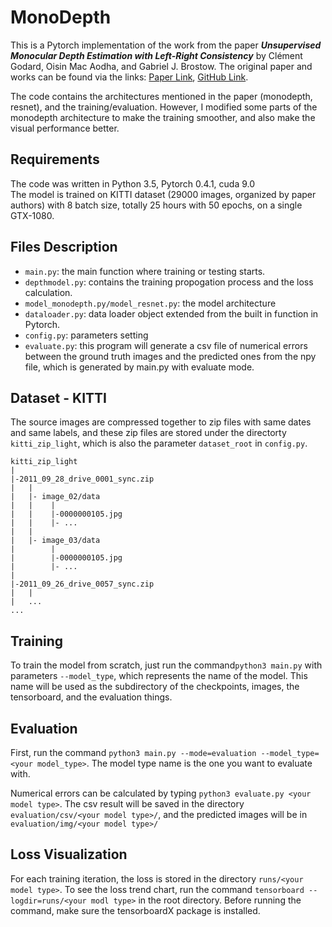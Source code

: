# MonoDepth

This is a Pytorch implementation of the work from the paper ***_Unsupervised Monocular Depth Estimation with Left-Right Consistency_*** by Clément Godard, Oisin Mac Aodha, and Gabriel J. Brostow. The original paper and works can be found via the links: <a href='https://arxiv.org/abs/1609.03677'>Paper Link</a>, <a href='https://github.com/mrharicot/monodepth'>GitHub Link</a>.

The code contains the architectures mentioned in the paper (monodepth, resnet), and the training/evaluation. However, I modified some parts of the monodepth architecture to make the training smoother, and also make the visual performance better.

## Requirements
The code was written in Python 3.5, Pytorch 0.4.1, cuda 9.0<br>
The model is trained on KITTI dataset (29000 images, organized by paper authors) with 8 batch size, totally 25 hours with 50 epochs, on a single GTX-1080.

## Files Description
* ```main.py```: the main function where training or testing starts.
* ```depthmodel.py```: contains the training propogation process and the loss calculation.
* ```model_monodepth.py/model_resnet.py```: the model architecture
* ```dataloader.py```: data loader object extended from the built in function in Pytorch.
* ```config.py```: parameters setting
* ```evaluate.py```: this program will generate a csv file of numerical errors between the ground truth images and the predicted ones from the npy file, which is generated by main.py with evaluate mode.

## Dataset -  KITTI
The source images are compressed together to zip files with same dates and same labels, and these zip files are stored under the directorty ```kitti_zip_light```, which is also the parameter ```dataset_root``` in ```config.py```.

```
kitti_zip_light
|
|-2011_09_28_drive_0001_sync.zip
|   |
|   |- image_02/data
|   |    |
|   |    |-0000000105.jpg
|   |    |- ...
|   |
|   |- image_03/data
|        |
|        |-0000000105.jpg
|        |- ...
|     
|-2011_09_26_drive_0057_sync.zip
|   |
|   ...
...

```

## Training
To train the model from scratch, just run the command```python3 main.py``` with parameters ```--model_type```, which represents the name of the model. This name will be used as the subdirectory of the checkpoints, images, the tensorboard, and the evaluation things.

## Evaluation
First, run the command ```python3 main.py --mode=evaluation --model_type=<your model_type>```. The model type name is the one you want to evaluate with.

Numerical errors can be calculated by typing ```python3 evaluate.py <your model type>```. The csv result will be saved in the directory ```evaluation/csv/<your model type>/```, and the predicted images will be in ```evaluation/img/<your model type>/```

## Loss Visualization
For each training iteration, the loss is stored in the directory ```runs/<your model type>```. To see the loss trend chart, run the command ```tensorboard --logdir=runs/<your modl type>``` in the root directory. Before running the command, make sure the tensorboardX package is installed.
